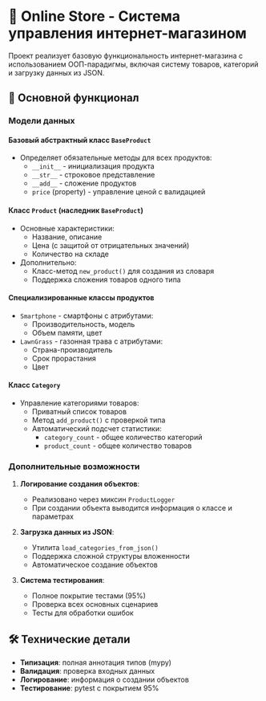 # 🏪 Online Store - Система управления интернет-магазином

Проект реализует базовую функциональность интернет-магазина с использованием ООП-парадигмы, включая систему товаров, категорий и загрузку данных из JSON.

## 🌟 Основной функционал

### Модели данных

#### Базовый абстрактный класс `BaseProduct`
- Определяет обязательные методы для всех продуктов:
  - `__init__` - инициализация продукта
  - `__str__` - строковое представление
  - `__add__` - сложение продуктов
  - `price` (property) - управление ценой с валидацией

#### Класс `Product` (наследник `BaseProduct`)
- Основные характеристики:
  - Название, описание
  - Цена (с защитой от отрицательных значений)
  - Количество на складе
- Дополнительно:
  - Класс-метод `new_product()` для создания из словаря
  - Поддержка сложения товаров одного типа

#### Специализированные классы продуктов
- `Smartphone` - смартфоны с атрибутами:
  - Производительность, модель
  - Объем памяти, цвет
- `LawnGrass` - газонная трава с атрибутами:
  - Страна-производитель
  - Срок прорастания
  - Цвет

#### Класс `Category`
- Управление категориями товаров:
  - Приватный список товаров
  - Метод `add_product()` с проверкой типа
  - Автоматический подсчет статистики:
    - `category_count` - общее количество категорий
    - `product_count` - общее количество товаров

### Дополнительные возможности

1. **Логирование создания объектов**:
   - Реализовано через миксин `ProductLogger`
   - При создании объекта выводится информация о классе и параметрах

2. **Загрузка данных из JSON**:
   - Утилита `load_categories_from_json()`
   - Поддержка сложной структуры вложенности
   - Автоматическое создание объектов

3. **Система тестирования**:
   - Полное покрытие тестами (95%)
   - Проверка всех основных сценариев
   - Тесты для обработки ошибок

## 🛠 Технические детали

- **Типизация**: полная аннотация типов (mypy)
- **Валидация**: проверка входных данных
- **Логирование**: информация о создании объектов
- **Тестирование**: pytest с покрытием 95%

